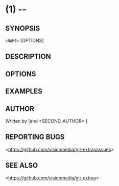 <NAME>(1) -- <short description>
================================

## SYNOPSIS

`<NAME>` [OPTIONS]

## DESCRIPTION

## OPTIONS

## EXAMPLES

## AUTHOR

Written by <AUTHOR> <EMAIL> [and <SECOND_AUTHOR> <EMAIL>]

## REPORTING BUGS

&lt;<https://github.com/visionmedia/git-extras/issues>&gt;

## SEE ALSO

&lt;<https://github.com/visionmedia/git-extras>&gt;
